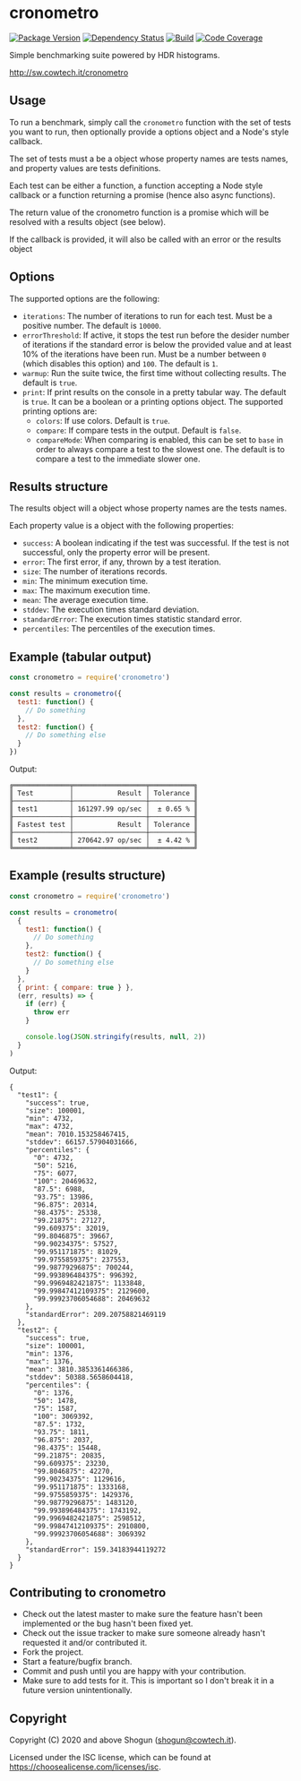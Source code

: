 # cronometro

[![Package Version](https://img.shields.io/npm/v/cronometro.svg)](https://npm.im/cronometro)
[![Dependency Status](https://img.shields.io/david/ShogunPanda/cronometro)](https://david-dm.org/ShogunPanda/cronometro)
[![Build](https://github.com/ShogunPanda/cronometro/workflows/CI/badge.svg)](https://github.com/ShogunPanda/cronometro/actions?query=workflow%3ACI)
[![Code Coverage](https://img.shields.io/codecov/c/gh/ShogunPanda/cronometro?token=d0ae1643f35c4c4f9714a357f796d05d)](https://codecov.io/gh/ShogunPanda/cronometro)

Simple benchmarking suite powered by HDR histograms.

http://sw.cowtech.it/cronometro

## Usage

To run a benchmark, simply call the `cronometro` function with the set of tests you want to run, then optionally provide a options object and a Node's style callback.

The set of tests must a be a object whose property names are tests names, and property values are tests definitions.

Each test can be either a function, a function accepting a Node style callback or a function returning a promise (hence also async functions).

The return value of the cronometro function is a promise which will be resolved with a results object (see below).

If the callback is provided, it will also be called with an error or the results object

## Options

The supported options are the following:

- `iterations`: The number of iterations to run for each test. Must be a positive number. The default is `10000`.
- `errorThreshold`: If active, it stops the test run before the desider number of iterations if the standard error is below the provided value and at least 10% of the iterations have been run. Must be a number between `0` (which disables this option) and `100`. The default is `1`.
- `warmup`: Run the suite twice, the first time without collecting results. The default is `true`.
- `print`: If print results on the console in a pretty tabular way. The default is `true`. It can be a boolean or a printing options object. The supported printing options are:
  - `colors`: If use colors. Default is `true`.
  - `compare`: If compare tests in the output. Default is `false`.
  - `compareMode`: When comparing is enabled, this can be set to `base` in order to always compare a test to the slowest one. The default is to compare a test to the immediate slower one.

## Results structure

The results object will a object whose property names are the tests names.

Each property value is a object with the following properties:

- `success`: A boolean indicating if the test was successful. If the test is not successful, only the property error will be present.
- `error`: The first error, if any, thrown by a test iteration.
- `size`: The number of iterations records.
- `min`: The minimum execution time.
- `max`: The maximum execution time.
- `mean`: The average execution time.
- `stddev`: The execution times standard deviation.
- `standardError`: The execution times statistic standard error.
- `percentiles`: The percentiles of the execution times.

## Example (tabular output)

```javascript
const cronometro = require('cronometro')

const results = cronometro({
  test1: function() {
    // Do something
  },
  test2: function() {
    // Do something else
  }
})
```

Output:

```
╔══════════════╤══════════════════╤═══════════╗
║ Test         │           Result │ Tolerance ║
╟──────────────┼──────────────────┼───────────╢
║ test1        │ 161297.99 op/sec │  ± 0.65 % ║
╟──────────────┼──────────────────┼───────────╢
║ Fastest test │           Result │ Tolerance ║
╟──────────────┼──────────────────┼───────────╢
║ test2        │ 270642.97 op/sec │  ± 4.42 % ║
╚══════════════╧══════════════════╧═══════════╝
```

## Example (results structure)

```javascript
const cronometro = require('cronometro')

const results = cronometro(
  {
    test1: function() {
      // Do something
    },
    test2: function() {
      // Do something else
    }
  },
  { print: { compare: true } },
  (err, results) => {
    if (err) {
      throw err
    }

    console.log(JSON.stringify(results, null, 2))
  }
)
```

Output:

```
{
  "test1": {
    "success": true,
    "size": 100001,
    "min": 4732,
    "max": 4732,
    "mean": 7010.153258467415,
    "stddev": 66157.57904031666,
    "percentiles": {
      "0": 4732,
      "50": 5216,
      "75": 6077,
      "100": 20469632,
      "87.5": 6988,
      "93.75": 13986,
      "96.875": 20314,
      "98.4375": 25338,
      "99.21875": 27127,
      "99.609375": 32019,
      "99.8046875": 39667,
      "99.90234375": 57527,
      "99.951171875": 81029,
      "99.9755859375": 237553,
      "99.98779296875": 700244,
      "99.993896484375": 996392,
      "99.9969482421875": 1133848,
      "99.99847412109375": 2129600,
      "99.99923706054688": 20469632
    },
    "standardError": 209.20758821469119
  },
  "test2": {
    "success": true,
    "size": 100001,
    "min": 1376,
    "max": 1376,
    "mean": 3810.3853361466386,
    "stddev": 50388.5658604418,
    "percentiles": {
      "0": 1376,
      "50": 1478,
      "75": 1587,
      "100": 3069392,
      "87.5": 1732,
      "93.75": 1811,
      "96.875": 2037,
      "98.4375": 15448,
      "99.21875": 20835,
      "99.609375": 23230,
      "99.8046875": 42270,
      "99.90234375": 1129616,
      "99.951171875": 1333168,
      "99.9755859375": 1429376,
      "99.98779296875": 1483120,
      "99.993896484375": 1743192,
      "99.9969482421875": 2598512,
      "99.99847412109375": 2910800,
      "99.99923706054688": 3069392
    },
    "standardError": 159.34183944119272
  }
}
```

## Contributing to cronometro

- Check out the latest master to make sure the feature hasn't been implemented or the bug hasn't been fixed yet.
- Check out the issue tracker to make sure someone already hasn't requested it and/or contributed it.
- Fork the project.
- Start a feature/bugfix branch.
- Commit and push until you are happy with your contribution.
- Make sure to add tests for it. This is important so I don't break it in a future version unintentionally.

## Copyright

Copyright (C) 2020 and above Shogun (shogun@cowtech.it).

Licensed under the ISC license, which can be found at https://choosealicense.com/licenses/isc.
